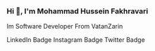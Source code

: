 ### Hi 👋, I'm Mohammad Hussein Fakhravari

Im Software Developer From VatanZarin

LinkedIn Badge Instagram Badge Twitter Badge
